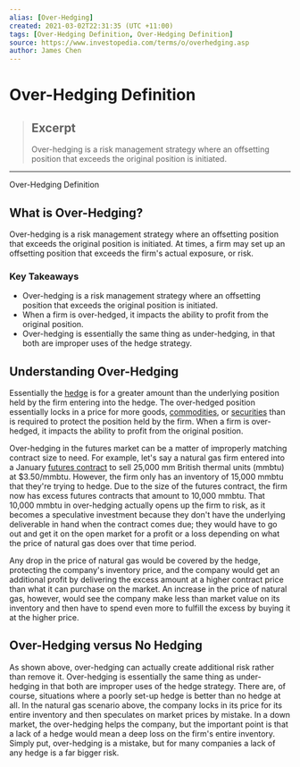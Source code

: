 ```yaml
---
alias: [Over-Hedging]
created: 2021-03-02T22:31:35 (UTC +11:00)
tags: [Over-Hedging Definition, Over-Hedging Definition]
source: https://www.investopedia.com/terms/o/overhedging.asp
author: James Chen
---
```


# Over-Hedging Definition

> ## Excerpt
> Over-hedging is a risk management strategy where an offsetting position that exceeds the original position is initiated.

---

Over-Hedging Definition
## What is Over-Hedging?

Over-hedging is a risk management strategy where an offsetting position that exceeds the original position is initiated. At times, a firm may set up an offsetting position that exceeds the firm's actual exposure, or risk.

### Key Takeaways

-   Over-hedging is a risk management strategy where an offsetting position that exceeds the original position is initiated.
-   When a firm is over-hedged, it impacts the ability to profit from the original position.
-   Over-hedging is essentially the same thing as under-hedging, in that both are improper uses of the hedge strategy.

## Understanding Over-Hedging

Essentially the [hedge](https://www.investopedia.com/terms/h/hedge.asp) is for a greater amount than the underlying position held by the firm entering into the hedge. The over-hedged position essentially locks in a price for more goods, [commodities](https://www.investopedia.com/terms/c/commodity.asp), or [securities](https://www.investopedia.com/terms/s/security.asp) than is required to protect the position held by the firm. When a firm is over-hedged, it impacts the ability to profit from the original position.

Over-hedging in the futures market can be a matter of improperly matching contract size to need. For example, let's say a natural gas firm entered into a January [futures contract](https://www.investopedia.com/terms/f/futurescontract.asp) to sell 25,000 mm British thermal units (mmbtu) at $3.50/mmbtu. However, the firm only has an inventory of 15,000 mmbtu that they're trying to hedge. Due to the size of the futures contract, the firm now has excess futures contracts that amount to 10,000 mmbtu. That 10,000 mmbtu in over-hedging actually opens up the firm to risk, as it becomes a speculative investment because they don't have the underlying deliverable in hand when the contract comes due; they would have to go out and get it on the open market for a profit or a loss depending on what the price of natural gas does over that time period. 

Any drop in the price of natural gas would be covered by the hedge, protecting the company's inventory price, and the company would get an additional profit by delivering the excess amount at a higher contract price than what it can purchase on the market. An increase in the price of natural gas, however, would see the company make less than market value on its inventory and then have to spend even more to fulfill the excess by buying it at the higher price. 

## Over-Hedging versus No Hedging

As shown above, over-hedging can actually create additional risk rather than remove it. Over-hedging is essentially the same thing as under-hedging in that both are improper uses of the hedge strategy. There are, of course, situations where a poorly set-up hedge is better than no hedge at all. In the natural gas scenario above, the company locks in its price for its entire inventory and then speculates on market prices by mistake. In a down market, the over-hedging helps the company, but the important point is that a lack of a hedge would mean a deep loss on the firm's entire inventory. Simply put, over-hedging is a mistake, but for many companies a lack of any hedge is a far bigger risk.
